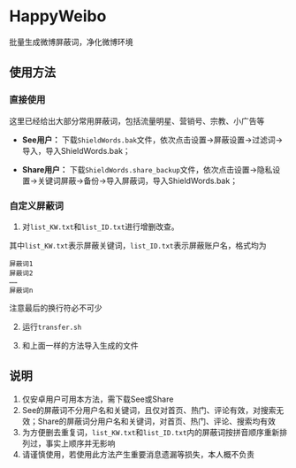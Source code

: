 # HappyWeibo
 批量生成微博屏蔽词，净化微博环境

## 使用方法
### 直接使用
这里已经给出大部分常用屏蔽词，包括流量明星、营销号、宗教、小广告等

* **See用户：** 下载`ShieldWords.bak`文件，依次点击设置->屏蔽设置->过滤词->导入，导入ShieldWords.bak；

* **Share用户：** 下载`ShieldWords.share_backup`文件，依次点击设置->隐私设置->关键词屏蔽->备份->导入屏蔽词，导入ShieldWords.bak；

### 自定义屏蔽词
1. 对`list_KW.txt`和`list_ID.txt`进行增删改查。

  其中`list_KW.txt`表示屏蔽关键词，`list_ID.txt`表示屏蔽账户名，格式均为

  ```
  屏蔽词1
  屏蔽词2
  ……
  屏蔽词n
  
  ```
  注意最后的换行符必不可少

2. 运行`transfer.sh`

3. 和上面一样的方法导入生成的文件

## 说明
1. 仅安卓用户可用本方法，需下载See或Share
2. See的屏蔽词不分用户名和关键词，且仅对首页、热门、评论有效，对搜索无效；Share的屏蔽词分用户名和关键词，对首页、热门、评论、搜索均有效
3. 为方便删去重复词，`list_KW.txt`和`list_ID.txt`内的屏蔽词按拼音顺序重新排列过，事实上顺序并无影响
4. 请谨慎使用，若使用此方法产生重要消息遗漏等损失，本人概不负责
